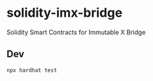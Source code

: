 # solidity-imx-bridge
Solidity Smart Contracts for Immutable X Bridge

## Dev

```
npx hardhat test
```
